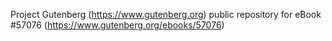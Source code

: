Project Gutenberg (https://www.gutenberg.org) public repository for
eBook #57076 (https://www.gutenberg.org/ebooks/57076)
